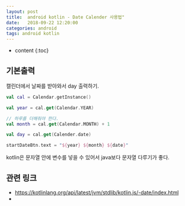 ```yaml
---
layout: post
title:  android kotlin - Date Calender 사용법"
date:   2018-09-22 12:20:00
categories: android
tags: android kotlin
---
```


* content
{:toc}

## 기본출력

캘린더에서 날짜를 받아와서 day 출력하기.

```kotlin
val cal = Calendar.getInstance()

val year = cal.get(Calendar.YEAR)

// 하루를 더해줘야 한다.
val month = cal.get(Calendar.MONTH) + 1  

val day = cal.get(Calender.date)

startDateBtn.text = "${year} ${month} ${date}"

```

kotlin은 문자열 안에 변수를 넣을 수 있어서 java보다 문자열 다루기가 좋다.


## 관련 링크
- https://kotlinlang.org/api/latest/jvm/stdlib/kotlin.js/-date/index.html
- 